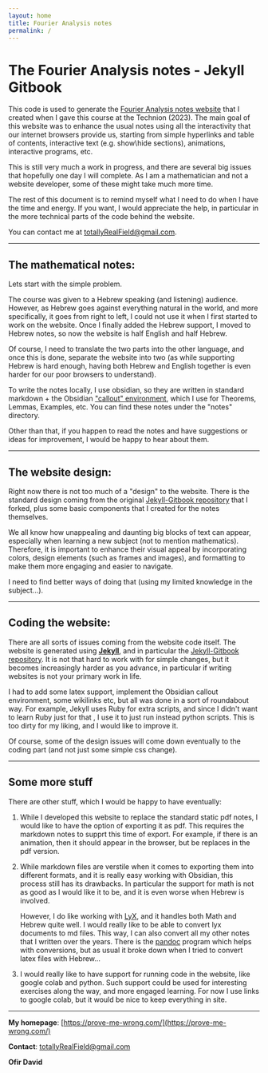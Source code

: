 ```yaml
---
layout: home
title: Fourier Analysis notes
permalink: /
---
```


# The Fourier Analysis notes - Jekyll Gitbook 

This code is used to generate the [Fourier Analysis notes website](https://totallyreal.github.io/Fourier_Notes/) that I created when I gave this course at the Technion (2023).
The main goal of this website was to enhance the usual notes using all the interactivity that our internet browsers provide us, starting from simple hyperlinks and table of contents, interactive text (e.g. show\hide sections), animations, interactive programs, etc.

This is still very much a work in progress, and there are several big issues that hopefully one day I will complete. As I am a mathematician and not a website developer, some of these might take much more time. 

The rest of this document is to remind myself what I need to do when I have the time and energy. If you want, I would appreciate the help, in particular in the more technical parts of the code behind the website.

You can contact me at [totallyRealField@gmail.com](mailto:totallyRealField@gmail.com).

---

## The mathematical notes:
Lets start with the simple problem.

The course was given to a Hebrew speaking (and listening) audience. However, as Hebrew goes against everything natural in the world, and more specifically, it goes from right to left, I could not use it when I first started to work on the website. Once I finally added the Hebrew support, I moved to Hebrew notes, so now the website is half English and half Hebrew.

Of course, I need to translate the two parts into the other language, and once this is done, separate the website into two (as while supporting Hebrew is hard enough, having both Hebrew and English together is even harder for our poor browsers to understand).

To write the notes locally, I use obsidian, so they are written in standard markdown + the Obsidian ["callout" environment](https://help.obsidian.md/Editing+and+formatting/Callouts), which I use for Theorems, Lemmas, Examples, etc. You can find these notes under the "notes" directory.

Other than that, if you happen to read the notes and have suggestions or ideas for improvement, I would be happy to hear about them.

---

## The website design:
Right now there is not too much of a "design" to the website. There is the standard design coming from the original [Jekyll-Gitbook repository](https://github.com/sighingnow/jekyll-gitbook) that I forked, plus some basic components that I created for the notes themselves. 

We all know how unappealing and daunting big blocks of text can appear, especially when learning a new subject (not to mention mathematics). Therefore, it is important to enhance their visual appeal by incorporating colors, design elements (such as frames and images), and formatting to make them more engaging and easier to navigate.

I need to find better ways of doing that (using my limited knowledge in the subject...).

---

## Coding the website:
There are all sorts of issues coming from the website code itself. The website is generated using [**Jekyll**](https://jekyllrb.com/), and in particular the [Jekyll-Gitbook repository](https://github.com/sighingnow/jekyll-gitbook).
It is not that hard to work with for simple changes, but it becomes increasingly harder as you advance, in particular if writing websites is not your primary work in life.

I had to add some latex support, implement the Obsidian callout environment, some wikilinks etc, but all was done in a sort of roundabout way. For example, Jekyll uses Ruby for extra scripts, and since I didn't want to learn Ruby just for that , I use it to just run instead python scripts. This is too dirty for my liking, and I would like to improve it.

Of course, some of the design issues will come down eventually to the coding part (and not just some simple css change).

---

## Some more stuff

There are other stuff, which I would be happy to have eventually:

1. While I developed this website to replace the standard static pdf notes, I would like to have the option of exporting it as pdf. This requires the markdown notes to supprt this time of export. For example, if there is an animation, then it should appear in the browser, but be replaces in the pdf version.

2. While markdown files are verstile when it comes to exporting them into different formats, and it is really easy working with Obsidian, this process still has its drawbacks. In particular the support for math is not as good as I would like it to be, and it is even worse when Hebrew is involved.
  
   However, I do like working with [LyX](https://www.lyx.org/), and it handles both Math and Hebrew quite well. I would really like to be able to convert lyx documents to md files. This way, I can also convert all my other notes that I written over the years. There is the [pandoc](https://pandoc.org/) program which helps with conversions, but as usual it broke down when I tried to convert latex files with Hebrew...

3. I would really like to have support for running code in the website, like google colab and python. Such support could be used for interesting exercises along the way, and more engaged learning. For now I use links to google colab, but it would be nice to keep everything in site.



---

**My homepage**: [https://prove-me-wrong.com/](https://prove-me-wrong.com/)

**Contact**:	 [totallyRealField@gmail.com](mailto:totallyRealField@gmail.com)

**Ofir David**

